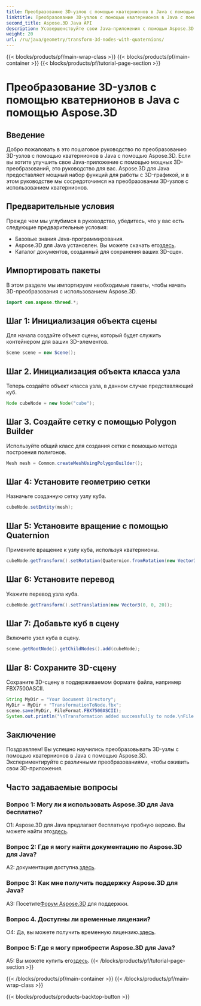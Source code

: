 ```yaml
---
title: Преобразование 3D-узлов с помощью кватернионов в Java с помощью Aspose.3D
linktitle: Преобразование 3D-узлов с помощью кватернионов в Java с помощью Aspose.3D
second_title: Aspose.3D Java API
description: Усовершенствуйте свои Java-приложения с помощью Aspose.3D для мощных 3D-преобразований. Научитесь преобразовывать узлы с помощью кватернионов в этом пошаговом руководстве.
weight: 20
url: /ru/java/geometry/transform-3d-nodes-with-quaternions/
---
```


{{< blocks/products/pf/main-wrap-class >}}
{{< blocks/products/pf/main-container >}}
{{< blocks/products/pf/tutorial-page-section >}}

# Преобразование 3D-узлов с помощью кватернионов в Java с помощью Aspose.3D

## Введение

Добро пожаловать в это пошаговое руководство по преобразованию 3D-узлов с помощью кватернионов в Java с помощью Aspose.3D. Если вы хотите улучшить свое Java-приложение с помощью мощных 3D-преобразований, это руководство для вас. Aspose.3D для Java предоставляет мощный набор функций для работы с 3D-графикой, и в этом руководстве мы сосредоточимся на преобразовании 3D-узлов с использованием кватернионов.

## Предварительные условия

Прежде чем мы углубимся в руководство, убедитесь, что у вас есть следующие предварительные условия:

- Базовые знания Java-программирования.
- Aspose.3D для Java установлен. Вы можете скачать его[здесь](https://releases.aspose.com/3d/java/).
- Каталог документов, созданный для сохранения ваших 3D-сцен.

## Импортировать пакеты

В этом разделе мы импортируем необходимые пакеты, чтобы начать 3D-преобразования с использованием Aspose.3D.

```java
import com.aspose.threed.*;
```

## Шаг 1: Инициализация объекта сцены

Для начала создайте объект сцены, который будет служить контейнером для ваших 3D-элементов.

```java
Scene scene = new Scene();
```

## Шаг 2. Инициализация объекта класса узла

Теперь создайте объект класса узла, в данном случае представляющий куб.

```java
Node cubeNode = new Node("cube");
```

## Шаг 3. Создайте сетку с помощью Polygon Builder

Используйте общий класс для создания сетки с помощью метода построения полигонов.

```java
Mesh mesh = Common.createMeshUsingPolygonBuilder();
```

## Шаг 4: Установите геометрию сетки

Назначьте созданную сетку узлу куба.

```java
cubeNode.setEntity(mesh);
```

## Шаг 5: Установите вращение с помощью Quaternion

Примените вращение к узлу куба, используя кватернионы.

```java
cubeNode.getTransform().setRotation(Quaternion.fromRotation(new Vector3(0, 1, 0), new Vector3(0.3, 0.5, 0.1)));
```

## Шаг 6: Установите перевод

Укажите перевод узла куба.

```java
cubeNode.getTransform().setTranslation(new Vector3(0, 0, 20));
```

## Шаг 7: Добавьте куб в сцену

Включите узел куба в сцену.

```java
scene.getRootNode().getChildNodes().add(cubeNode);
```

## Шаг 8: Сохраните 3D-сцену

Сохраните 3D-сцену в поддерживаемом формате файла, например FBX7500ASCII.

```java
String MyDir = "Your Document Directory";
MyDir = MyDir + "TransformationToNode.fbx";
scene.save(MyDir, FileFormat.FBX7500ASCII);
System.out.println("\nTransformation added successfully to node.\nFile saved at " + MyDir);
```

## Заключение

Поздравляем! Вы успешно научились преобразовывать 3D-узлы с помощью кватернионов в Java с помощью Aspose.3D. Экспериментируйте с различными преобразованиями, чтобы оживить свои 3D-приложения.

## Часто задаваемые вопросы

### Вопрос 1: Могу ли я использовать Aspose.3D для Java бесплатно?

О1: Aspose.3D для Java предлагает бесплатную пробную версию. Вы можете найти это[здесь](https://releases.aspose.com/).

### Вопрос 2: Где я могу найти документацию по Aspose.3D для Java?

 A2: документация доступна.[здесь](https://reference.aspose.com/3d/java/).

### Вопрос 3: Как мне получить поддержку Aspose.3D для Java?

 A3: Посетите[Форум Aspose.3D](https://forum.aspose.com/c/3d/18) для поддержки.

### Вопрос 4. Доступны ли временные лицензии?

 О4: Да, вы можете получить временную лицензию.[здесь](https://purchase.aspose.com/temporary-license/).

### Вопрос 5: Где я могу приобрести Aspose.3D для Java?

 A5: Вы можете купить его[здесь](https://purchase.aspose.com/buy).
{{< /blocks/products/pf/tutorial-page-section >}}

{{< /blocks/products/pf/main-container >}}
{{< /blocks/products/pf/main-wrap-class >}}

{{< blocks/products/products-backtop-button >}}
